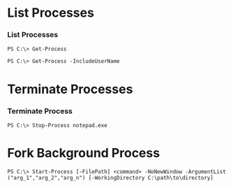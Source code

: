 # List Processes

### List Processes

`PS C:\> Get-Process`

`PS C:\> Get-Process -IncludeUserName`

# Terminate Processes

### Terminate Process

`PS C:\> Stop-Process notepad.exe`

# Fork Background Process

`PS C:\> Start-Process [-FilePath] <command> -NoNewWindow -ArgumentList ("arg_1","arg_2","arg_n") [-WorkingDirectory C:\path\to\directory]`